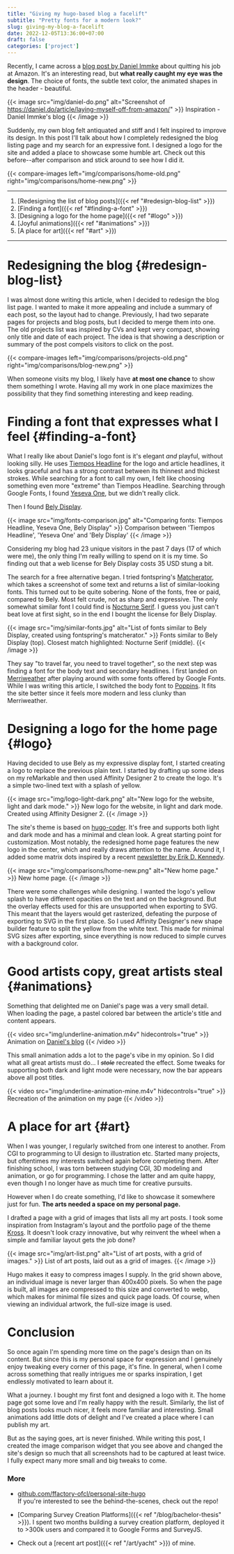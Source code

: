 ```yaml
---
title: "Giving my hugo-based blog a facelift"
subtitle: "Pretty fonts for a modern look?"
slug: giving-my-blog-a-facelift
date: 2022-12-05T13:36:00+07:00
draft: false
categories: ['project']
---
```


<!-- 
TODO
- before-state:
  - talk about hugo coder theme
  (- projects / blog separation)
  - 
- update screenshots before/after
- merge projects -> blog & new look: add before/after
- list additional changes to theme, pictures
 -->

<!-- 
# Reimagining this blog post

Keep the scope limited. 

## Who is going to read it, what should they get out of reading this?
 
 1. *People interested in design, fonts, redesign*
  - inspiration gathering
  - how I found a font that expresses what I feel
  - redesign process
 
 2. *Friends of mine & LinkedIn people*
  - recent work of mine
  - "it was boring before, now it's cool"

### Do's & Don'ts
Do
- use a lot of images
- keep short & to the point

Don't
- show too much code
- talk about off-topic things 
-->

<!-- # Inspiration -->
<!-- 
  - get people hooked: inspiration from Daniel Immke's blog
  - what will I talk about
    - "how I went from this to this": before/after (-> friends)
    - finding a font, animations, logo, art page (-> design people)
  - why should they read this / who should read this
-->
Recently, I came across a [blog post by Daniel Immke](https://daniel.do/article/laying-myself-off-from-amazon/) about quitting his job at Amazon. It's an interesting read, but **what really caught my eye was the design**. The choice of fonts, the subtle text color, the animated shapes in the header - beautiful.

{{< image src="img/daniel-do.png" alt="Screenshot of https://daniel.do/article/laying-myself-off-from-amazon/" >}}
  Inspiration - Daniel Immke's blog
{{< /image >}}

Suddenly, my own blog felt antiquated and stiff and I felt inspired to improve its design. In this post I'll talk about how I completely redesigned the blog listing page and my search for an expressive font. I designed a logo for the site and added a place to showcase some humble art. Check out this before--after comparison and stick around to see how I did it.

{{< compare-images left="img/comparisons/home-old.png" right="img/comparisons/home-new.png" >}}

---
1. [Redesigning the list of blog posts]({{< ref "#redesign-blog-list" >}})
2. [Finding a font]({{< ref "#finding-a-font" >}})
3. [Designing a logo for the home page]({{< ref "#logo" >}})
4. [Joyful animations]({{< ref "#animations" >}})
5. [A place for art]({{< ref "#art" >}})
---


# Redesigning the blog {#redesign-blog-list}
I was almost done writing this article, when I decided to redesign the blog list page. I wanted to make it more appealing and include a summary of each post, so the layout had to change. Previously, I had two separate pages for projects and blog posts, but I decided to merge them into one. The old projects list was inspired by CVs and kept very compact, showing only title and date of each project. The idea is that showing a description or summary of the post compels visitors to click on the post.

{{< compare-images left="img/comparisons/projects-old.png" right="img/comparisons/blog-new.png" >}}

When someone visits my blog, I likely have **at most one chance** to show them something I wrote. Having all my work in one place maximizes the possibility that they find something interesting and keep reading.


# Finding a font that expresses what I feel {#finding-a-font}
What I really like about Daniel's logo font is it's elegant *and* playful, without looking silly. He uses [Tiempos Headline](https://klim.co.nz/retail-fonts/tiempos-headline/) for the logo and article headlines, it looks graceful and has a strong contrast between its thinnest and thickest strokes. While searching for a font to call my own, I felt like choosing something even more "extreme" than Tiempos Headline. Searching through Google Fonts, I found [Yeseva One](https://fonts.google.com/specimen/Yeseva+One?category=Display&subset=latin&preview.text=Filippo%20Orru&preview.text_type=custom), but we didn't really click. 

Then I found [Bely Display](https://www.type-together.com/bely-font).

{{< image src="img/fonts-comparison.jpg" alt="Comparing fonts: Tiempos Headline, Yeseva One, Bely Display" >}}
  Comparison between 'Tiempos Headline', 'Yeseva One' and 'Bely Display'
{{< /image >}}

Considering my blog had 23 unique visitors in the past 7 days (17 of which were me), the only thing I'm really willing to spend on it is my time. So finding out that a web license for Bely Display costs 35 USD stung a bit. 

The search for a free alternative began. I tried fontspring's [Matcherator](https://www.fontsquirrel.com/matcherator), which takes a screenshot of some text and returns a list of similar-looking fonts. This turned out to be quite sobering. None of the fonts, free or paid, compared to Bely. Most felt crude, not as sharp and expressive. The only somewhat similar font I could find is [Nocturne Serif](https://www.fontspring.com/fonts/machalski/nocturne-serif). I guess you just can't beat love at first sight, so in the end I bought the license for Bely Display. 

{{< image src="img/similar-fonts.jpg" alt="List of fonts similar to Bely Display, created using fontspring's matcherator." >}}
  Fonts similar to Bely Display (top). Closest match highlighted: Nocturne Serif (middle).
{{< /image >}}

They say "to travel far, you need to travel together", so the next step was finding a font for the body text and secondary headlines. I first landed on [Merriweather](https://fonts.google.com/specimen/Merriweather) after playing around with some fonts offered by Google Fonts. While I was writing this article, I switched the body font to [Poppins](https://fonts.google.com/specimen/Poppins). It fits the site better since it feels more modern and less clunky than Merriweather.


# Designing a logo for the home page {#logo}
Having decided to use Bely as my expressive display font, I started creating a logo to replace the previous plain text. I started by drafting up some ideas on my reMarkable and then used Affinity Designer 2 to create the logo. It's a simple two-lined text with a splash of yellow.

{{< image src="img/logo-light-dark.png" alt="New logo for the website, light and dark mode." >}}
  New logo for the website, in light and dark mode. Created using Affinity Designer 2.
{{< /image >}}

The site's theme is based on [hugo-coder](https://github.com/luizdepra/hugo-coder). It's free and supports both light and dark mode and has a minimal and clean look. A great starting point for customization.
Most notably, the redesigned home page features the new logo in the center, which and really draws attention to the name. Around it, I added some matrix dots inspired by a recent [newsletter by Erik D. Kennedy](https://www.learnui.design/newsletter.html).

{{< image src="img/comparisons/home-new.png" alt="New home page." >}}
  New home page.
{{< /image >}}

There were some challenges while designing. I wanted the logo's yellow splash to have different opacities on the text and on the background. But the overlay effects used for this are unsupported when exporting to SVG. This meant that the layers would get rasterized, defeating the purpose of exporting to SVG in the first place. So I used Affinity Designer's new shape builder feature to split the yellow from the white text. This made for minimal SVG sizes after exporting, since everything is now reduced to simple curves with a background color.


# Good artists copy, great artists steal {#animations}
Something that delighted me on Daniel's page was a very small detail. When loading the page, a pastel colored bar between the article's title and content appears. 

{{< video src="img/underline-animation.m4v" hidecontrols="true" >}}
Animation on [Daniel's blog](https://daniel.do/article/laying-myself-off-from-amazon/)
{{< /video >}}


This small animation adds a lot to the page's vibe in my opinion. So I did what all great artists must do... I ~~*stole*~~ recreated the effect. Some tweaks for supporting both dark and light mode were necessary, now the bar appears above all post titles.

{{< video src="img/underline-animation-mine.m4v" hidecontrols="true" >}}
Recreation of the animation on my page
{{< /video >}}


# A place for art {#art}
When I was younger, I regularly switched from one interest to another. From CGI to programming to UI design to illustration etc. Started many projects, but oftentimes my interests switched again before completing them. After finishing school, I was torn between studying CGI, 3D modeling and animation, or go for programming. I chose the latter and am quite happy, even though I no longer have as much time for creative pursuits.

However when I do create something, I'd like to showcase it somewhere just for fun. **The arts needed a space on my personal page.**

I drafted a page with a grid of images that lists all my art posts. I took some inspiration from Instagram's layout and the portfolio page of the theme [Kross](https://demo.gethugothemes.com/kross/). It doesn't look crazy innovative, but why reinvent the wheel when a simple and familiar layout gets the job done? 

{{< image src="img/art-list.png" alt="List of art posts, with a grid of images." >}}
  List of art posts, laid out as a grid of images.
{{< /image >}}

Hugo makes it easy to compress images I supply. In the grid shown above, an individual image is never larger than 400x400 pixels. So when the page is built, all images are compressed to this size and converted to webp, which makes for minimal file sizes and quick page loads. Of course, when viewing an individual artwork, the full-size image is used. 


# Conclusion
So once again I'm spending more time on the page's design than on its content. But since this is my personal space for expression and I genuinely enjoy tweaking every corner of this page, it's fine. In general, when I come across something that really intrigues me or sparks inspiration, I get endlessly motivated to learn about it. 

What a journey. I bought my first font and designed a logo with it. The home page got some love and I'm really happy with the result. Similarly, the list of blog posts looks much nicer, it feels more familiar and interesting. Small animations add little dots of delight and I've created a place where I can publish my art.

But as the saying goes, art is never finished. While writing this post, I created the image comparison widget that you see above and changed the site's design so much that all screenshots had to be captured at least twice. I fully expect many more small and big tweaks to come.

### More
- [github.com/ffactory-ofcl/personal-site-hugo](https://github.com/ffactory-ofcl/personal-site-hugo)\
If you're interested to see the behind-the-scenes, check out the repo!

- [Comparing Survey Creation Platforms]({{< ref "/blog/bachelor-thesis" >}}). I spent two months building a survey creation platform, deployed it to >300k users and compared it to Google Forms and SurveyJS.

- Check out a [recent art post]({{< ref "/art/yacht" >}}) of mine.